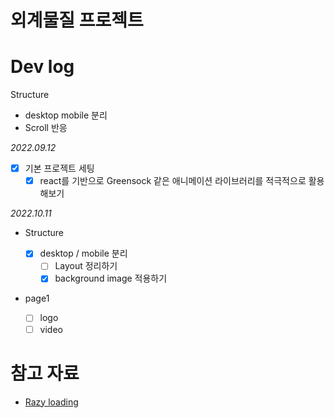 # 외계물질 프로젝트

# Dev log

Structure

- desktop mobile 분리
- Scroll 반응

_2022.09.12_

- [x] 기본 프로젝트 세팅
  - [x] react를 기반으로 Greensock 같은 애니메이션 라이브러리를 적극적으로 활용해보기

_2022.10.11_

- Structure

  - [x] desktop / mobile 분리
    - [ ] Layout 정리하기
    - [x] background image 적용하기

- page1

  - [ ] logo
  - [ ] video

# 참고 자료

- [Razy loading](https://web.dev/i18n/ko/code-splitting-suspense/)
